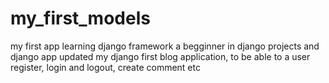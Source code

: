 # my_first_models
my first app learning django framework
a begginner in django projects and django app
updated my django first blog application, to be able to a user register, login and logout, create comment etc
